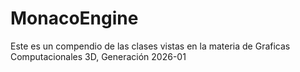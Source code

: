 # MonacoEngine
Este es un compendio de las clases vistas en la materia de Graficas Computacionales 3D, Generación 2026-01
